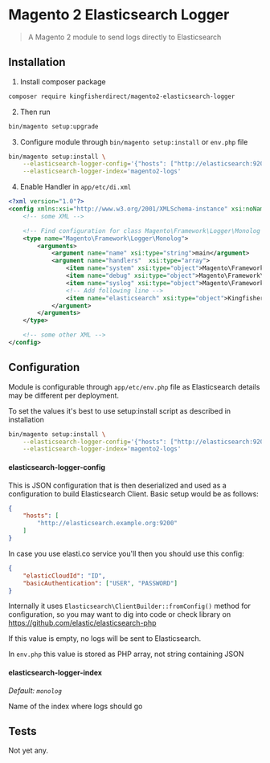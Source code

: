 # Magento 2 Elasticsearch Logger

> A Magento 2 module to send logs directly to Elasticsearch

## Installation

1. Install composer package  
```sh
composer require kingfisherdirect/magento2-elasticsearch-logger
```
2. Then run  
```sh
bin/magento setup:upgrade
```
3. Configure module through `bin/magento setup:install` or `env.php` file  
```sh
bin/magento setup:install \
    --elasticsearch-logger-config='{"hosts": ["http://elasticsearch:9200"]}'\
    --elasticsearch-logger-index='magento2-logs'
```
4. Enable Handler in `app/etc/di.xml`  
```xml
<?xml version="1.0"?>
<config xmlns:xsi="http://www.w3.org/2001/XMLSchema-instance" xsi:noNamespaceSchemaLocation="urn:magento:framework:ObjectManager/etc/config.xsd">
    <!-- some XML -->

    <!-- Find configuration for class Magento\Framework\Logger\Monolog -->
    <type name="Magento\Framework\Logger\Monolog">
        <arguments>
            <argument name="name" xsi:type="string">main</argument>
            <argument name="handlers"  xsi:type="array">
                <item name="system" xsi:type="object">Magento\Framework\Logger\Handler\System</item>
                <item name="debug" xsi:type="object">Magento\Framework\Logger\Handler\Debug</item>
                <item name="syslog" xsi:type="object">Magento\Framework\Logger\Handler\Syslog</item>
                <!-- Add following line -->
                <item name="elasticsearch" xsi:type="object">KingfisherDirect\ElasticSearchLogger\Handler\ElasticSearchHandler</item>
            </argument>
        </arguments>
    </type>

    <!-- some other XML -->
</config>
```

## Configuration

Module is configurable through `app/etc/env.php` file as Elasticsearch details
may be different per deployment.

To set the values it's best to use setup:install script as described in installation

```sh
bin/magento setup:install \
    --elasticsearch-logger-config='{"hosts": ["http://elasticsearch:9200"]}' \
    --elasticsearch-logger-index='magento2-logs'
```

#### elasticsearch-logger-config

This is JSON configuration that is then deserialized and used as a configuration
to build Elasticsearch Client. Basic setup would be as follows:

```json
{
    "hosts": [
        "http://elasticsearch.example.org:9200"
    ]
}
```

In case you use elasti.co service you'll then you should use this config:

```json
{
    "elasticCloudId": "ID",
    "basicAuthentication": ["USER", "PASSWORD"]
}
```

Internally it uses `Elasticsearch\ClientBuilder::fromConfig()` method for configuration, so you may want to dig into code or check library on https://github.com/elastic/elasticsearch-php

If this value is empty, no logs will be sent to Elasticsearch.

In `env.php` this value is stored as PHP array, not string containing JSON

#### elasticsearch-logger-index

_Default: `monolog`_

Name of the index where logs should go

## Tests

Not yet any.
